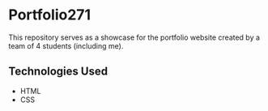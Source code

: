# Portfolio271

This repository serves as a showcase for the portfolio website created by a team of 4 students (including me).

## Technologies Used

- HTML
- CSS

